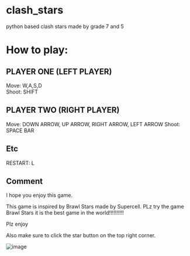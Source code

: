 # clash_stars
python based clash stars made by grade 7 and 5


# How to play: 

## PLAYER ONE (LEFT PLAYER)
Move: W,A,S,D  
Shoot: SHIFT 

## PLAYER TWO (RIGHT PLAYER)
Move: DOWN ARROW, UP ARROW, RIGHT ARROW, LEFT ARROW 
Shoot: SPACE BAR

## Etc
RESTART: L

## Comment
I hope you enjoy this game.

This game is inspired by Brawl Stars made by Supercell.
PLz try the game Brawl Stars it is the best game in the world!!!!!!!!!!

Plz enjoy 

Also make sure to click the star button on the top right corner.



![image](https://user-images.githubusercontent.com/90364548/132609615-f6227061-2acf-4c1c-851e-bcc88196e973.png)


